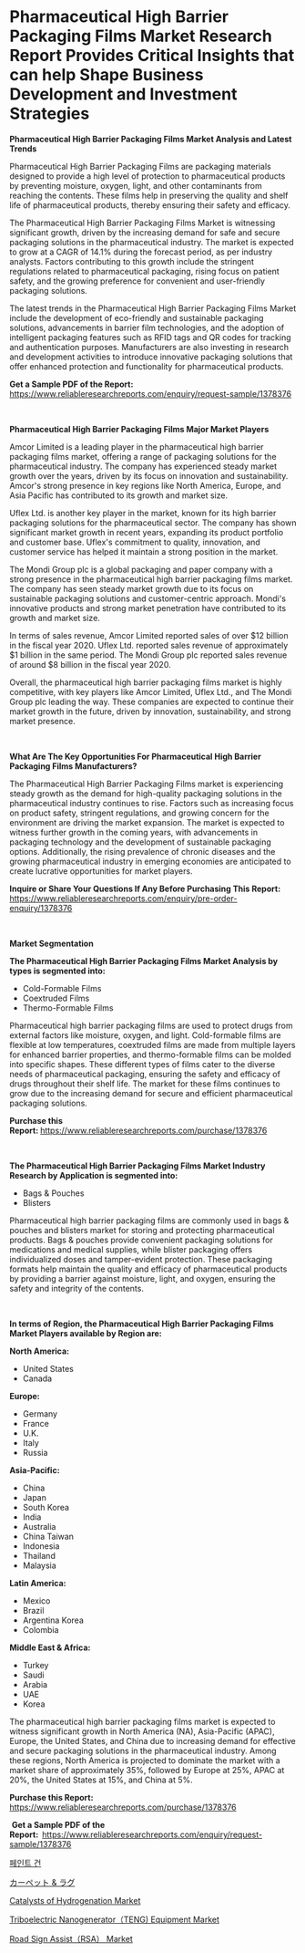 <p><h1>Pharmaceutical High Barrier Packaging Films Market Research Report Provides Critical Insights that can help Shape Business Development and Investment Strategies</h1></p><p><strong>Pharmaceutical High Barrier Packaging Films Market Analysis and Latest Trends</strong></p>
<p><p>Pharmaceutical High Barrier Packaging Films are packaging materials designed to provide a high level of protection to pharmaceutical products by preventing moisture, oxygen, light, and other contaminants from reaching the contents. These films help in preserving the quality and shelf life of pharmaceutical products, thereby ensuring their safety and efficacy.</p><p>The Pharmaceutical High Barrier Packaging Films Market is witnessing significant growth, driven by the increasing demand for safe and secure packaging solutions in the pharmaceutical industry. The market is expected to grow at a CAGR of 14.1% during the forecast period, as per industry analysts. Factors contributing to this growth include the stringent regulations related to pharmaceutical packaging, rising focus on patient safety, and the growing preference for convenient and user-friendly packaging solutions.</p><p>The latest trends in the Pharmaceutical High Barrier Packaging Films Market include the development of eco-friendly and sustainable packaging solutions, advancements in barrier film technologies, and the adoption of intelligent packaging features such as RFID tags and QR codes for tracking and authentication purposes. Manufacturers are also investing in research and development activities to introduce innovative packaging solutions that offer enhanced protection and functionality for pharmaceutical products.</p></p>
<p><strong>Get a Sample PDF of the Report:&nbsp;</strong> <a href="https://www.reliableresearchreports.com/enquiry/request-sample/1378376">https://www.reliableresearchreports.com/enquiry/request-sample/1378376</a></p>
<p>&nbsp;</p>
<p><strong>Pharmaceutical High Barrier Packaging Films Major Market Players</strong></p>
<p><p>Amcor Limited is a leading player in the pharmaceutical high barrier packaging films market, offering a range of packaging solutions for the pharmaceutical industry. The company has experienced steady market growth over the years, driven by its focus on innovation and sustainability. Amcor's strong presence in key regions like North America, Europe, and Asia Pacific has contributed to its growth and market size.</p><p>Uflex Ltd. is another key player in the market, known for its high barrier packaging solutions for the pharmaceutical sector. The company has shown significant market growth in recent years, expanding its product portfolio and customer base. Uflex's commitment to quality, innovation, and customer service has helped it maintain a strong position in the market.</p><p>The Mondi Group plc is a global packaging and paper company with a strong presence in the pharmaceutical high barrier packaging films market. The company has seen steady market growth due to its focus on sustainable packaging solutions and customer-centric approach. Mondi's innovative products and strong market penetration have contributed to its growth and market size.</p><p>In terms of sales revenue, Amcor Limited reported sales of over $12 billion in the fiscal year 2020. Uflex Ltd. reported sales revenue of approximately $1 billion in the same period. The Mondi Group plc reported sales revenue of around $8 billion in the fiscal year 2020.</p><p>Overall, the pharmaceutical high barrier packaging films market is highly competitive, with key players like Amcor Limited, Uflex Ltd., and The Mondi Group plc leading the way. These companies are expected to continue their market growth in the future, driven by innovation, sustainability, and strong market presence.</p></p>
<p>&nbsp;</p>
<p><strong>What Are The Key Opportunities For Pharmaceutical High Barrier Packaging Films Manufacturers?</strong></p>
<p><p>The Pharmaceutical High Barrier Packaging Films market is experiencing steady growth as the demand for high-quality packaging solutions in the pharmaceutical industry continues to rise. Factors such as increasing focus on product safety, stringent regulations, and growing concern for the environment are driving the market expansion. The market is expected to witness further growth in the coming years, with advancements in packaging technology and the development of sustainable packaging options. Additionally, the rising prevalence of chronic diseases and the growing pharmaceutical industry in emerging economies are anticipated to create lucrative opportunities for market players.</p></p>
<p><strong>Inquire or Share Your Questions If Any Before Purchasing This Report:</strong> <a href="https://www.reliableresearchreports.com/enquiry/pre-order-enquiry/1378376">https://www.reliableresearchreports.com/enquiry/pre-order-enquiry/1378376</a></p>
<p>&nbsp;</p>
<p><strong>Market Segmentation</strong></p>
<p><strong>The Pharmaceutical High Barrier Packaging Films Market Analysis by types is segmented into:</strong></p>
<p><ul><li>Cold-Formable Films</li><li>Coextruded Films</li><li>Thermo-Formable Films</li></ul></p>
<p><p>Pharmaceutical high barrier packaging films are used to protect drugs from external factors like moisture, oxygen, and light. Cold-formable films are flexible at low temperatures, coextruded films are made from multiple layers for enhanced barrier properties, and thermo-formable films can be molded into specific shapes. These different types of films cater to the diverse needs of pharmaceutical packaging, ensuring the safety and efficacy of drugs throughout their shelf life. The market for these films continues to grow due to the increasing demand for secure and efficient pharmaceutical packaging solutions.</p></p>
<p><strong>Purchase this Report:&nbsp;</strong><a href="https://www.reliableresearchreports.com/purchase/1378376">https://www.reliableresearchreports.com/purchase/1378376</a></p>
<p>&nbsp;</p>
<p><strong>The Pharmaceutical High Barrier Packaging Films Market Industry Research by Application is segmented into:</strong></p>
<p><ul><li>Bags & Pouches</li><li>Blisters</li></ul></p>
<p><p>Pharmaceutical high barrier packaging films are commonly used in bags & pouches and blisters market for storing and protecting pharmaceutical products. Bags & pouches provide convenient packaging solutions for medications and medical supplies, while blister packaging offers individualized doses and tamper-evident protection. These packaging formats help maintain the quality and efficacy of pharmaceutical products by providing a barrier against moisture, light, and oxygen, ensuring the safety and integrity of the contents.</p></p>
<p>&nbsp;</p>
<p><strong>In terms of Region, the Pharmaceutical High Barrier Packaging Films Market Players available by Region are:</strong></p>
<p>
    <p> <strong> North America: </strong>
        <ul>
            <li>United States</li>
            <li>Canada</li>
        </ul>
        </p> 
    <p> <strong> Europe: </strong>
        <ul>
            <li>Germany</li>
            <li>France</li>
            <li>U.K.</li>
            <li>Italy</li>
            <li>Russia</li>
        </ul>
        </p> 
    <p> <strong> Asia-Pacific: </strong>
        <ul>
            <li>China</li>
            <li>Japan</li>
            <li>South Korea</li>
            <li>India</li>
            <li>Australia</li>
            <li>China Taiwan</li>
            <li>Indonesia</li>
            <li>Thailand</li>
            <li>Malaysia</li>
        </ul>
        </p> 
    <p> <strong> Latin America: </strong>
        <ul>
            <li>Mexico</li>
            <li>Brazil</li>
            <li>Argentina Korea</li>
            <li>Colombia</li>
        </ul>
        </p> 
    <p> <strong> Middle East & Africa: </strong>
        <ul>
            <li>Turkey</li>
            <li>Saudi</li>
            <li>Arabia</li>
            <li>UAE</li>
            <li>Korea</li>
        </ul>
    </p>
    </p>
<p><p>The pharmaceutical high barrier packaging films market is expected to witness significant growth in North America (NA), Asia-Pacific (APAC), Europe, the United States, and China due to increasing demand for effective and secure packaging solutions in the pharmaceutical industry. Among these regions, North America is projected to dominate the market with a market share of approximately 35%, followed by Europe at 25%, APAC at 20%, the United States at 15%, and China at 5%.</p></p>
<p><strong>Purchase this Report: </strong><a href="https://www.reliableresearchreports.com/purchase/1378376">https://www.reliableresearchreports.com/purchase/1378376</a></p>
<p>&nbsp;<strong>Get a Sample PDF of the Report:&nbsp;&nbsp;</strong><a href="https://www.reliableresearchreports.com/enquiry/request-sample/1378376">https://www.reliableresearchreports.com/enquiry/request-sample/1378376</a></p>
<p><strong></strong></p>
<p><p><a href="https://github.com/khytkeqagplkzqvh/Market-Research-Report-List-1/blob/main/2683907194431.md">페인트 건</a></p><p><a href="https://github.com/bucuel854722/Market-Research-Report-List-1/blob/main/9431163194709.md">カーペット & ラグ</a></p><p><a href="https://github.com/Airanohannonzb68e5pb53oc1/Market-Research-Report-List-1/blob/main/catalysts-of-hydrogenation-market.md">Catalysts of Hydrogenation Market</a></p><p><a href="https://issuu.com/reportprime-2/docs/triboelectric-nanogeneratorteng-equipment-market-s">Triboelectric Nanogenerator（TENG) Equipment Market</a></p><p><a href="https://issuu.com/reportprime-2/docs/road-sign-assistrsa-market-size-2030.pptx">Road Sign Assist（RSA） Market</a></p></p>